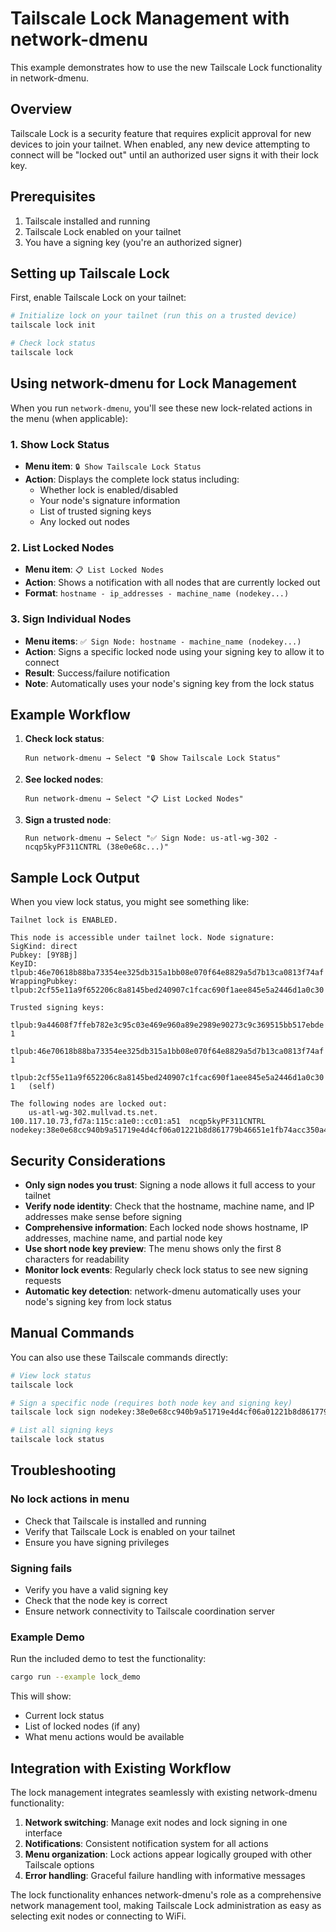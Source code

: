 # Tailscale Lock Management with network-dmenu

This example demonstrates how to use the new Tailscale Lock functionality in network-dmenu.

## Overview

Tailscale Lock is a security feature that requires explicit approval for new devices to join your tailnet. When enabled, any new device attempting to connect will be "locked out" until an authorized user signs it with their lock key.

## Prerequisites

1. Tailscale installed and running
2. Tailscale Lock enabled on your tailnet
3. You have a signing key (you're an authorized signer)

## Setting up Tailscale Lock

First, enable Tailscale Lock on your tailnet:

```bash
# Initialize lock on your tailnet (run this on a trusted device)
tailscale lock init

# Check lock status
tailscale lock
```

## Using network-dmenu for Lock Management

When you run `network-dmenu`, you'll see these new lock-related actions in the menu (when applicable):

### 1. Show Lock Status
- **Menu item**: `🔒 Show Tailscale Lock Status`
- **Action**: Displays the complete lock status including:
  - Whether lock is enabled/disabled
  - Your node's signature information
  - List of trusted signing keys
  - Any locked out nodes

### 2. List Locked Nodes
- **Menu item**: `📋 List Locked Nodes`
- **Action**: Shows a notification with all nodes that are currently locked out
- **Format**: `hostname - ip_addresses - machine_name (nodekey...)`

### 3. Sign Individual Nodes
- **Menu items**: `✅ Sign Node: hostname - machine_name (nodekey...)`
- **Action**: Signs a specific locked node using your signing key to allow it to connect
- **Result**: Success/failure notification
- **Note**: Automatically uses your node's signing key from the lock status

## Example Workflow

1. **Check lock status**:
   ```
   Run network-dmenu → Select "🔒 Show Tailscale Lock Status"
   ```

2. **See locked nodes**:
   ```
   Run network-dmenu → Select "📋 List Locked Nodes"
   ```

3. **Sign a trusted node**:
   ```
   Run network-dmenu → Select "✅ Sign Node: us-atl-wg-302 - ncqp5kyPF311CNTRL (38e0e68c...)"
   ```

## Sample Lock Output

When you view lock status, you might see something like:

```
Tailnet lock is ENABLED.

This node is accessible under tailnet lock. Node signature:
SigKind: direct
Pubkey: [9Y8Bj]
KeyID: tlpub:46e70618b88ba73354ee325db315a1bb08e070f64e8829a5d7b13ca0813f74af
WrappingPubkey: tlpub:2cf55e11a9f652206c8a8145bed240907c1fcac690f1aee845e5a2446d1a0c30

Trusted signing keys:
	tlpub:9a44608f7ffeb782e3c95c03e469e960a89e2989e90273c9c369515bb517ebde	1	
	tlpub:46e70618b88ba73354ee325db315a1bb08e070f64e8829a5d7b13ca0813f74af	1	
	tlpub:2cf55e11a9f652206c8a8145bed240907c1fcac690f1aee845e5a2446d1a0c30	1	(self)

The following nodes are locked out:
	us-atl-wg-302.mullvad.ts.net.	100.117.10.73,fd7a:115c:a1e0::cc01:a51	ncqp5kyPF311CNTRL	nodekey:38e0e68cc940b9a51719e4d4cf06a01221b8d861779b46651e1fb74acc350a48
```

## Security Considerations

- **Only sign nodes you trust**: Signing a node allows it full access to your tailnet
- **Verify node identity**: Check that the hostname, machine name, and IP addresses make sense before signing
- **Comprehensive information**: Each locked node shows hostname, IP addresses, machine name, and partial node key
- **Use short node key preview**: The menu shows only the first 8 characters for readability
- **Monitor lock events**: Regularly check lock status to see new signing requests
- **Automatic key detection**: network-dmenu automatically uses your node's signing key from lock status

## Manual Commands

You can also use these Tailscale commands directly:

```bash
# View lock status
tailscale lock

# Sign a specific node (requires both node key and signing key)
tailscale lock sign nodekey:38e0e68cc940b9a51719e4d4cf06a01221b8d861779b46651e1fb74acc350a48 tlpub:2cf55e11a9f652206c8a8145bed240907c1fcac690f1aee845e5a2446d1a0c30

# List all signing keys
tailscale lock status
```

## Troubleshooting

### No lock actions in menu
- Check that Tailscale is installed and running
- Verify that Tailscale Lock is enabled on your tailnet
- Ensure you have signing privileges

### Signing fails
- Verify you have a valid signing key
- Check that the node key is correct
- Ensure network connectivity to Tailscale coordination server

### Example Demo

Run the included demo to test the functionality:

```bash
cargo run --example lock_demo
```

This will show:
- Current lock status
- List of locked nodes (if any)
- What menu actions would be available

## Integration with Existing Workflow

The lock management integrates seamlessly with existing network-dmenu functionality:

1. **Network switching**: Manage exit nodes and lock signing in one interface
2. **Notifications**: Consistent notification system for all actions
3. **Menu organization**: Lock actions appear logically grouped with other Tailscale options
4. **Error handling**: Graceful failure handling with informative messages

The lock functionality enhances network-dmenu's role as a comprehensive network management tool, making Tailscale Lock administration as easy as selecting exit nodes or connecting to WiFi.